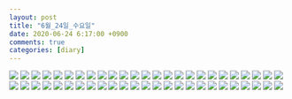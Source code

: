 ```yaml
---
layout: post
title: "6월_24일_수요일"
date: 2020-06-24 6:17:00 +0900
comments: true 
categories: [diary] 
---
```

![](https://blogfiles.pstatic.net/MjAyMDA2MjRfODYg/MDAxNTkyOTQ3MDI3OTE4.FjkYjCKv4DCufQEcqxZn179BVeeDJqivyVx8_ne-i5Ug.IwSoqsxfuwCS-jn9qDiEB9seSwh9kwIpiaBAc9-XRK0g.JPEG.hotleve/NaverBlog_20200624_061707_00.jpg?type=w1) 
![](https://blogfiles.pstatic.net/MjAyMDA2MjRfMTQg/MDAxNTkyOTQ3MDI4Njgw.xW6qH7dej35ET0B8Wxebqo_vesEb9rPkBa00ltwNG_Eg.s9Z1xSIofDr9gjEmSQ9yViae6xRSWFklUtberJL3zfAg.JPEG.hotleve/NaverBlog_20200624_061708_01.jpg?type=w1) 
![](https://blogfiles.pstatic.net/MjAyMDA2MjRfMTM5/MDAxNTkyOTQ3MDI5NDA0.TN14bcEkF8ZVaq0UYM0twN_JCC_e862PEiwkQTgn5JQg.fcPTrlqrORggE4k5yxNIjOjh0O97d29na9avRg4xIikg.JPEG.hotleve/NaverBlog_20200624_061708_02.jpg?type=w1) 
![](https://blogfiles.pstatic.net/MjAyMDA2MjRfMjAz/MDAxNTkyOTQ3MDMwMTcx.aIF2RCarhCM6MYdBx6VX2eTOBIwpEn64sId9yN5iecsg.CbfRFrANSDXQhRLxn7VMYMMtjZihNLtqDDlHUCOuTBIg.JPEG.hotleve/NaverBlog_20200624_061709_03.jpg?type=w1) 
![](https://blogfiles.pstatic.net/MjAyMDA2MjRfMTc0/MDAxNTkyOTQ3MDMwOTc4.96aapqIf-KOnCj5Fl92u_r_r007hwC3piduOVd2_1F0g.qIfr-xMvjNjuIBHGOHT0yMaHAO2q9n-av2KK0xeDtwsg.JPEG.hotleve/NaverBlog_20200624_061710_04.jpg?type=w1) 
![](https://blogfiles.pstatic.net/MjAyMDA2MjRfMTYx/MDAxNTkyOTQ3MDMxNzQ4._LkpwQ5ZE4uU4q267uFXpWTLvothbt4oehE_qdoIg_Eg.ZfEF0ya05c1DvEIPsY_08Qnj2YMuKdGzgygr3V5kVagg.JPEG.hotleve/NaverBlog_20200624_061711_05.jpg?type=w1) 
![](https://blogfiles.pstatic.net/MjAyMDA2MjRfMjQ4/MDAxNTkyOTQ3MDMyNDQ1.xYijVlaCP5F-4AMx6HvQB2IfI4iwoIGcHVPfyOefbv0g.etP7Sn4nbcAuHACRqr4DhPrwnTJf6j94Aokotw6zszgg.JPEG.hotleve/NaverBlog_20200624_061712_06.jpg?type=w1) 
![](https://blogfiles.pstatic.net/MjAyMDA2MjRfODgg/MDAxNTkyOTQ3MDMzMTkx.GvQExeuxNXfLuRuR0HLU7Jgzuk5q7ZQv5HEwAkNNuAcg.-UoQIBxCBqqnGgO96wKLPkbtfR6AH2ufeQT1KTssjvEg.JPEG.hotleve/NaverBlog_20200624_061712_07.jpg?type=w1) 
![](https://blogfiles.pstatic.net/MjAyMDA2MjRfMTk2/MDAxNTkyOTQ3MDMzOTYx.OO7deIheZmr5xveI5O5z1gYTLZ60dKAQfJmbrUA5Ilsg.CkmhNUWegODATb8gGLtz_M4Hrm8lC4eAYZxxC3V-Z3Eg.JPEG.hotleve/NaverBlog_20200624_061713_08.jpg?type=w1) 
![](https://blogfiles.pstatic.net/MjAyMDA2MjRfNzYg/MDAxNTkyOTQ3MDM0Nzgx.u9gcNSy-mRjE-8nva_M0I0CuNvHiuzWUqieI_EWzl0Yg.PEJchyo_bQRMwK7rgxo17ww5LtuIyoO-oa9022GRKr4g.JPEG.hotleve/NaverBlog_20200624_061714_09.jpg?type=w1) 
![](https://blogfiles.pstatic.net/MjAyMDA2MjRfMTQg/MDAxNTkyOTQ3MDM1NTM3.Nz-8cxhmjgh1mX7Vz7y5ZNOMT1gp3lS1xcuwtMj0JMog.FbGk8lswoKraYkAZ5U_5JJLpT4vbtXd05MT1dHawdYYg.JPEG.hotleve/NaverBlog_20200624_061715_10.jpg?type=w1) 
![](https://blogfiles.pstatic.net/MjAyMDA2MjRfMjAg/MDAxNTkyOTQ3MDM2NDIw.XAwtbDFKOVPDcBC7YNJdfBx8ViUwo_7MLABmS2UJlYAg.UBrDB9jRK1y0WnZopFMJpQNdsUNWj7B4cRgc6wlo5pYg.JPEG.hotleve/NaverBlog_20200624_061715_11.jpg?type=w1) 
![](https://blogfiles.pstatic.net/MjAyMDA2MjRfMjEy/MDAxNTkyOTQ3MDM4MDEz.7Dsfs6BePiUfuf_jYk4-ZyDs_5Xf8TPmDSoLdRuywAgg.oEaxeA3yBkTmPQ3OCGVGDyx4YbXs95XI3FXtth62cwIg.JPEG.hotleve/NaverBlog_20200624_061717_12.jpg?type=w1) 
![](https://blogfiles.pstatic.net/MjAyMDA2MjRfMTM3/MDAxNTkyOTQ3MDM5MTE3.99jGK1sqrU5wxJgl8r6CXkWkfgXNw9-y3bfZZXO5L7Eg.O0MJtr_quw2NuENKCjFEt0DtC_X6HVx68Frm8F9xdG4g.JPEG.hotleve/NaverBlog_20200624_061718_13.jpg?type=w1) 
![](https://blogfiles.pstatic.net/MjAyMDA2MjRfMjY5/MDAxNTkyOTQ3MDQwMjA4.fnyKRJrNwdEawKjPcgCGY7mG624gdUz1FG_4tmbMxdQg.NVzYnQC-26bbRaRYvCGOe7WP46BMGExiZtwaXY4a2Fsg.JPEG.hotleve/NaverBlog_20200624_061719_14.jpg?type=w1) 
![](https://blogfiles.pstatic.net/MjAyMDA2MjRfMzgg/MDAxNTkyOTQ3MDQxMDQ0.j6LWwUxpcXE3rTsvsEQ-6h6A5bRU3Pe-Mmh4QLK5pUYg.gRKGEFrxEeR3ZJD3LDaFMfOl4Q-wmsZDQn-Tm_aYLq4g.JPEG.hotleve/NaverBlog_20200624_061720_15.jpg?type=w1) 
![](https://blogfiles.pstatic.net/MjAyMDA2MjRfMTY3/MDAxNTkyOTQ3MDQxOTAw.BCo1M10-U1QBAn2KjM6a5GZszrM-iq6t4hO6vHwi4xUg.DJ5sw0OwA_DXrvcKwbBMfxKNs8t2shNtnmGCWmXD6PMg.JPEG.hotleve/NaverBlog_20200624_061721_16.jpg?type=w1) 
![](https://blogfiles.pstatic.net/MjAyMDA2MjRfMjY0/MDAxNTkyOTQ3MDQ0MjEw.-IPgFkMeAWq9O784imOMJyWkZxmFMvmuaHbNc0A9E2Qg.x8-Q0ROEaC12QBkKt0JcwjCvUWubhZwN8FyRTEhmOS4g.JPEG.hotleve/NaverBlog_20200624_061722_17.jpg?type=w1) 
![](https://blogfiles.pstatic.net/MjAyMDA2MjRfMTQx/MDAxNTkyOTQ3MDQ1MTYw.CpZhSQ5UVM26xyUM8Ex93FUlRNKVoEFGLp1cApgN84Qg.Ufg-cMEtI43pD0T2UrB9pulHGeFczFD5awLIMDjjrQgg.JPEG.hotleve/NaverBlog_20200624_061724_18.jpg?type=w1) 
![](https://blogfiles.pstatic.net/MjAyMDA2MjRfMjY4/MDAxNTkyOTQ3MDQ1ODcx.nrDG90JWKdYBb2MeQAMbIiZD4BisczExVSv69ofhh7cg.v9FPD8kcUcvEtCM5TnrpWlRUH2u2IgrQE4JGEimbH7Qg.JPEG.hotleve/NaverBlog_20200624_061725_19.jpg?type=w1) 
![](https://blogfiles.pstatic.net/MjAyMDA2MjRfMjY5/MDAxNTkyOTQ3MDQ2NTg1.cEwzHqPiN8bp4OXtZrSYfTDzGaCeQn1AUdv27phRVKsg.wAz69-_7E4b1y5814-RUAHesX1FffVj6RYb3PjvSUoYg.JPEG.hotleve/NaverBlog_20200624_061726_20.jpg?type=w1) 
![](https://blogfiles.pstatic.net/MjAyMDA2MjRfMTMz/MDAxNTkyOTQ3MDQ3NDgy.5Nt6UL5MyyFj14r3pvd_FHrrwLAcZWkTZu7IUVKfBXkg.im3DK7x9wPa4u0PWt1INbyBw_PlFUouUOpjNg2-jeKEg.JPEG.hotleve/NaverBlog_20200624_061726_21.jpg?type=w1) 
![](https://blogfiles.pstatic.net/MjAyMDA2MjRfMTQy/MDAxNTkyOTQ3MDQ4MjYy.igldlVmker2iELTuR0tYbu9T8GomXhtKChllsRoSMLAg.cyH4Pe6qViD8YNZxOm2po9KsRP3eeBjYLEM1zV36_k4g.JPEG.hotleve/NaverBlog_20200624_061727_22.jpg?type=w1) 
![](https://blogfiles.pstatic.net/MjAyMDA2MjRfOCAg/MDAxNTkyOTQ3MDQ4OTg5.KYcxw1-jNyx6bC8McitHEpxU9ovUJM3hR1PwyL2bD3cg.YRs-xc72ZeGR75QFUWyW6cfZ1DOrDV6CVVq0AnXFf0cg.JPEG.hotleve/NaverBlog_20200624_061728_23.jpg?type=w1) 
![](https://blogfiles.pstatic.net/MjAyMDA2MjRfMTY0/MDAxNTkyOTQ3MDQ5ODkw.DlUfXgSz5ABCcZaG_Vhwdj3pIUbNcCBSqxp70waucOcg.6E8l3EsOxVqVOTFxJaGJVDQVslVDP6u-IniZ_WU7nBAg.JPEG.hotleve/NaverBlog_20200624_061729_24.jpg?type=w1) 
![](https://blogfiles.pstatic.net/MjAyMDA2MjRfMTk2/MDAxNTkyOTQ3MDUwNTkz.3bsNFTbGpuMTvSBffWKOY9I8GzMN_rGwVuqcR8Q2rBog.a0fDIJGUJ0c605xeld_LtBPAJZtlF3LyS81J0F5GmpYg.JPEG.hotleve/NaverBlog_20200624_061730_25.jpg?type=w1) 
![](https://blogfiles.pstatic.net/MjAyMDA2MjRfMzAg/MDAxNTkyOTQ3MDUxNDQw.xXazjVf6xYcgRKbGAvLNkcqdwe1A8vUEtJsxUF2g32Qg.2tDeABKHzExQlgRs1aQCQatW-joWF0ww6adn16nuRqMg.JPEG.hotleve/NaverBlog_20200624_061730_26.jpg?type=w1) 
![](https://blogfiles.pstatic.net/MjAyMDA2MjRfMjU2/MDAxNTkyOTQ3MDUyMTMx.ZSuAVZTxBLweNcUh-EU392fNKMPHxJIilvlOuPG-g_Ig.syl_062BcyrFDWPLeiAbJmWYn3-KSGvOlXMnG5enmIkg.JPEG.hotleve/NaverBlog_20200624_061731_27.jpg?type=w1) 
![](https://blogfiles.pstatic.net/MjAyMDA2MjRfMTUz/MDAxNTkyOTQ3MDUyOTY1.tTMcqSq-kLTay_BaTuX_WMTZMnYDh1sKkzbgWxNvvfMg.MAScuIEvn0Y8Xa8M8ivGP0H_LeSOLWhPA7FZmGYYuPEg.JPEG.hotleve/NaverBlog_20200624_061732_28.jpg?type=w1) 
![](https://blogfiles.pstatic.net/MjAyMDA2MjRfOSAg/MDAxNTkyOTQ3MDUzODAy.BRSEP_EEWB9bKX59cx09BvWuUtkBJXWQbmJwi7i-Tjsg.famQ8-I1-T2_OZxQkgxiB8wMUCL9kWHKDqSs87G4SEUg.JPEG.hotleve/NaverBlog_20200624_061733_29.jpg?type=w1) 
![](https://blogfiles.pstatic.net/MjAyMDA2MjRfMzcg/MDAxNTkyOTQ3MDU0NjAz.s_TGs4Doq5cGsMewBog7tf9tfcXr_fUMrzfvk0ZBGQQg.AOgiyQ1EyU7Ny0kMaCfTARI0qOSOzwCJMWERBbOaaJ8g.JPEG.hotleve/NaverBlog_20200624_061734_30.jpg?type=w1) 
![](https://blogfiles.pstatic.net/MjAyMDA2MjRfNiAg/MDAxNTkyOTQ3MDU1MzE1.SwYqYnmqngfnsOtm9XfiHk9OVJ8CqsWOC6kAPurMqUQg.AwsnQHKdoOW7PolClzrZ2m3yM_Q0dM7O9xmTxLCDdLEg.JPEG.hotleve/NaverBlog_20200624_061734_31.jpg?type=w1) 
![](https://blogfiles.pstatic.net/MjAyMDA2MjRfMTk1/MDAxNTkyOTQ3MDU2MTkx.ljb3Vo--XUV4EztuvcxS8cNywx6z6ilO_pAroitZnIIg.PmddX83jTGUbJjQ_mevT1nb1454_qaoV4O3SBWK2uwMg.JPEG.hotleve/NaverBlog_20200624_061735_32.jpg?type=w1) 
![](https://blogfiles.pstatic.net/MjAyMDA2MjRfMTE3/MDAxNTkyOTQ3MDU2OTUy.vxtmL3zaoO8tupx3rnQX09nFQIcAxeDZOgV42Dg16r0g.ynz-5umRYGXtf6NzJtjfXeRGmQgHKwlUGKsnD6q_UB4g.JPEG.hotleve/NaverBlog_20200624_061736_33.jpg?type=w1) 
![](https://blogfiles.pstatic.net/MjAyMDA2MjRfOTYg/MDAxNTkyOTQ3MDU3NzAx.HHyqf4rC0fdZNAPQpaq6D3d1A5tbDBXCo03YsvL-yOEg.R-kGCBzDD5kxLp4JXt9WVi58-hBtaKdoV1x5OiVu9DIg.JPEG.hotleve/NaverBlog_20200624_061737_34.jpg?type=w1) 
![](https://blogfiles.pstatic.net/MjAyMDA2MjRfMTIy/MDAxNTkyOTQ3MDU4NTQ0.QlwqmEf25WNjWF3hht7OdCH1VsRPS2szqXO_5p0Elvog.hQDi35QF9MNhd7x7SPrKNe9Xfq4LxFs4rAfTot0gsmQg.JPEG.hotleve/NaverBlog_20200624_061737_35.jpg?type=w1) 
![](https://blogfiles.pstatic.net/MjAyMDA2MjRfMzAw/MDAxNTkyOTQ3MDU5MzIw.q8_pLFQWJ9nPNCA6Y_sV-Rz9sgzbwPtRHPgXHPwAd_sg.Q37HRHCs2fICCgPzEsUaHVW_ymm1Sm7eT4czJvyH8o8g.JPEG.hotleve/NaverBlog_20200624_061738_36.jpg?type=w1) 
![](https://blogfiles.pstatic.net/MjAyMDA2MjRfMTE4/MDAxNTkyOTQ3MDYwMTAw.RgPtm7mIOKR-wDSwCHqgFeWJphLLUo04_ag6_brj0NIg.TPfZQpdXvKIj9dtFl-nDUlD0Z5RYQNHxjN2TFV-CCD4g.JPEG.hotleve/NaverBlog_20200624_061739_37.jpg?type=w1) 
![](https://blogfiles.pstatic.net/MjAyMDA2MjRfMjAy/MDAxNTkyOTQ3MDYwOTMx.8tP4YcDMRwMdKqwW_2EK3fFAJha54g4lLAYc9T-JDakg.DIqL_WCiXr_k_O0ahgf6p5bimQBAb_iEb0I9Pv4xeI4g.JPEG.hotleve/NaverBlog_20200624_061740_38.jpg?type=w1) 
![](https://blogfiles.pstatic.net/MjAyMDA2MjRfMTQw/MDAxNTkyOTQ3MDYxNjc1.naZ3qpe9SioDhcAsWEzvuRofmRGqeFtxnaGFEAPfbiYg.CrckLgCd-qMCI_d7nSSTgG_7CbaDFMNaE6Ycw7ltxYsg.JPEG.hotleve/NaverBlog_20200624_061741_39.jpg?type=w1) 
![](https://blogfiles.pstatic.net/MjAyMDA2MjRfMjU5/MDAxNTkyOTQ3MDYyMzg1.xxJ5i67JpEKgJjEWmpeV7ld5p2pIdb5LdXAh5bTrMrYg.hEmFOCy18EmFJR7LsZFYM8DYvcgJATisa72h3rut5y8g.JPEG.hotleve/NaverBlog_20200624_061741_40.jpg?type=w1) 
![](https://blogfiles.pstatic.net/MjAyMDA2MjRfMjUy/MDAxNTkyOTQ3MDYzMTg5.M2s9f_doOwvxSkil26_ApfOpqVmHeDHdSwYvLVo50iwg.e6QJaarxuqHmIDae7bWDc9F_ae940THBgSo-VCPQea0g.JPEG.hotleve/NaverBlog_20200624_061742_41.jpg?type=w1) 
![](https://blogfiles.pstatic.net/MjAyMDA2MjRfNzgg/MDAxNTkyOTQ3MDY0NDkw.0t_Gw09QuqhCKp7VV7N1Yy97FttBj_eeSvciqyQA6Jgg.zwA9SwCUHbB8ay75MAb9p4CW6q_liCqVYDcMrIwFkVgg.JPEG.hotleve/NaverBlog_20200624_061743_42.jpg?type=w1) 
![](https://blogfiles.pstatic.net/MjAyMDA2MjRfMTYx/MDAxNTkyOTQ3MDY1MzY4.RCMnHMmmpnaBZK9aMhJHLOJF9d9KCnVGPnHfhEHZDw0g.oxrlSC96vT3bTMaisDzdjFfv1rrubpwQA_UwyQFfFWEg.JPEG.hotleve/NaverBlog_20200624_061744_43.jpg?type=w1) 
![](https://blogfiles.pstatic.net/MjAyMDA2MjRfMTkz/MDAxNTkyOTQ3MDY2Mjk4.SiES0TpPIHzoL--7DNJ3gps6DB1HVS-0hC9TAynKe5wg.FlEL0FVijUtDsdGSG5oNfSwwfkyoqllVxUhy_VmIniAg.JPEG.hotleve/NaverBlog_20200624_061745_44.jpg?type=w1) 
![](https://blogfiles.pstatic.net/MjAyMDA2MjRfMTEx/MDAxNTkyOTQ3MDY2OTg5.SSAR4e2ItXLYN99ur18LCtMrgh2kN7PnglVeQ6YppW0g.krsccI_EBf3YAfJjjmq-bA9BdjK94Gpm6N_qLT_eSiUg.JPEG.hotleve/NaverBlog_20200624_061746_45.jpg?type=w1) 
![](https://blogfiles.pstatic.net/MjAyMDA2MjRfMTIg/MDAxNTkyOTQ3MDY3NjE5.Wq37EudK2DjwSUGxfn8jS2WKAmjD7C4RpO9YYGykoLUg.J6qrUHw725gjnQsJP0FwVCciFCD71CRtVRBCOkpmDAYg.JPEG.hotleve/NaverBlog_20200624_061747_46.jpg?type=w1) 
![](https://blogfiles.pstatic.net/MjAyMDA2MjRfMjgw/MDAxNTkyOTQ3MDcwNDg1.ES3raP7bcw_bgtwaNRFFUe-PFTZj5Vu4CPwjxMHPk1Ag.XbnEgU60_UW_Z7XOo2qOSw1AhEsBxgTfsE2DGGdYpZ0g.JPEG.hotleve/NaverBlog_20200624_061749_47.jpg?type=w1) 
![](https://blogfiles.pstatic.net/MjAyMDA2MjRfNjYg/MDAxNTkyOTQ3MDcxMjU2.8Vo9822bspWtI_KZqy826BcUaBzSZSzIezR8m1mg1xog.jEeeGSP43qhQ67K4PpSpEPhdIYsBzZRdBtfzqX9Hdu4g.JPEG.hotleve/NaverBlog_20200624_061750_48.jpg?type=w1) 
![](https://blogfiles.pstatic.net/MjAyMDA2MjRfMTY0/MDAxNTkyOTQ3MDcxOTc0.cYQfq4y5MBwGq7XS02HKf7Jiojbb8FW56WuZ_3z_TQwg.7CbY43wZLhMm_1QhTga_Jd72bqxju2r14fIAyu_t0Xkg.JPEG.hotleve/NaverBlog_20200624_061751_49.jpg?type=w1) 
